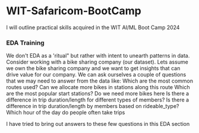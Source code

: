 # WIT-Safaricom-BootCamp
I will outline practical skills acquired in the WIT AI/ML  Boot Camp 2024

<h3>EDA Training </h3>

We don't EDA as a 'ritual" but rather with intent to unearth patterns in data.
Consider working with a bike sharing company (our dataset).
Lets assume we own the bike sharing company and we want to get insights that can drive value for our company. We can ask ourselves a couple of questions that we may need to answer from the data like:
Which are the most common routes used? 
Can we allocate more bikes in stations along this route Which are the most popular start stations?
Do we need more bikes here Is there a difference in trip duration/length for different types of members?
Is there a difference in trip duration/length by members based on rideable_type?
Which hour of the day do people often take trips

I have tried to bring out answers to these few questions in this EDA section 
